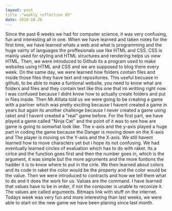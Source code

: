 ```yaml
---
layout: post
title :"weekly reflection 05"
date: 2018-10-26
---
```

Since the past 6 weeks we had for computer science, it was very confusing, fun and interesting all in one. When we have learned and taken notes for the first time, we have learned whats a web and what is programming and the huge vairty of languages the proffesionals use like HTML and CSS. CSS is mainly used for styling and HTML structures and rendering helps us view HTML. Then, we were introduced to Github its a program used to make websites using HTML and CSS and we are supposed to blog there every week. On the same day, we were learned how folders contain files and inside those files they have text and repositories. This useful becuase in github, to be able to make a funtional website, you need to know what are folders and files and they contain text like this one that im writting right now. I was confused because I didnt know how to actually create folders and put in files inside. Then Mr.Alllata told us we were going to be creating a game with a partner which was pretty exciting because I havent created a game in years but again its another challenge because I never created a game using raket and I havent created a "real" game before. For the first part, we have played a game called "Ninja Cat" and the point of it was to see how are game is going to somwhat look like. The x-axis and the y-axis played a huge part in coding the game because the Danger is moving down on the X-axis and The player is moving on the Y-axis and the X-axis. We still havent learned how to move characters yet but i hope its not confusing. We had eventually learned circles of evaluation which has to do with raket. Its a cirlce and the function goes first and then the number goes in, which is the argument, it was simple but the more agruments and the more funtions the hadder it is to know where to put in the cirle. We then learned about colors and its code in raket the color would be the property and the color would be the value. Then we were introduced to contracts and how we tell them what to do and it does the work for us. Values are the command. I have learned that values have to be in order, if not the computer is unable to reconize it. The values are called arguments. Bitmaps link with stuff on the internet. 
Todays week was very fun and more interesting than last weeks, we were able to start on the new game we have been planing since last month. 
